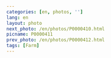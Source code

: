 ```yaml
---
categories: [en, photos, '']
lang: en
layout: photo
next_photo: /en/photos/P0000410.html
picname: P0000411
prev_photo: /en/photos/P0000412.html
tags: [Farm]
---
```

